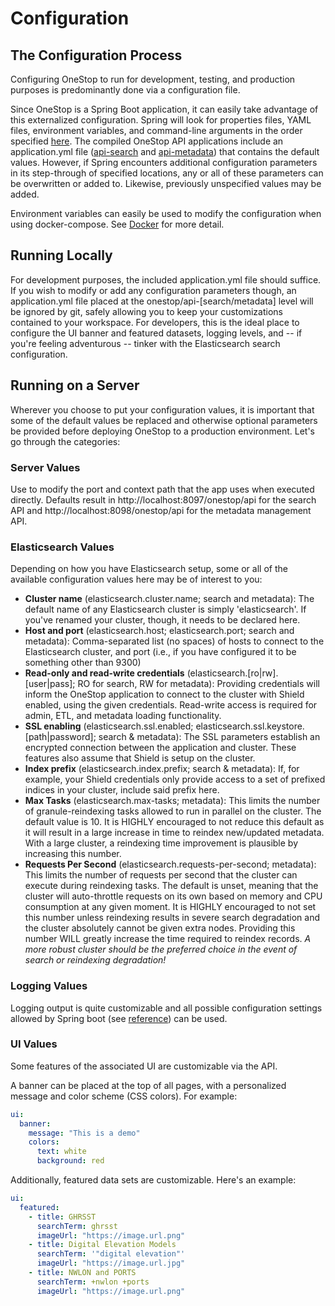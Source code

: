 # Configuration

## The Configuration Process
Configuring OneStop to run for development, testing, and production purposes is predominantly done via a configuration file.

Since OneStop is a Spring Boot application, it can easily take advantage of this externalized configuration. Spring will look for properties files, YAML files, environment variables, and command-line arguments in the order specified [here](https://docs.spring.io/spring-boot/docs/current/reference/html/boot-features-external-config.html). The compiled OneStop API applications include an application.yml file ([api-search](https://github.com/cedardevs/onestop/blob/master/api-search/src/main/resources/application.yml) and [api-metadata](https://github.com/cedardevs/onestop/blob/master/api-metadata/src/main/resources/application.yml)) that contains the default values. However, if Spring encounters additional configuration parameters in its step-through of specified locations, any or all of these parameters can be overwritten or added to. Likewise, previously unspecified values may be added.

Environment variables can easily be used to modify the configuration when using docker-compose. See [Docker](/docs/development/local-docker.md) for more detail.

## Running Locally
For development purposes, the included application.yml file should suffice. If you wish to modify or add any configuration parameters though, an application.yml file placed at the onestop/api-[search/metadata] level will be ignored by git, safely allowing you to keep your customizations contained to your workspace. For developers, this is the ideal place to configure the UI banner and featured datasets, logging levels, and -- if you're feeling adventurous -- tinker with the Elasticsearch search configuration.

## Running on a Server
Wherever you choose to put your configuration values, it is important that some of the default values be replaced and otherwise optional parameters be provided before deploying OneStop to a production environment. Let's go through the categories:

### Server Values
Use to modify the port and context path that the app uses when executed directly. Defaults result in http://localhost:8097/onestop/api for the search API and http://localhost:8098/onestop/api for the metadata management API.

### Elasticsearch Values
Depending on how you have Elasticsearch setup, some or all of the available configuration values here may be of interest to you:
- **Cluster name** (elasticsearch.cluster.name; search and metadata): The default name of any Elasticsearch cluster is simply 'elasticsearch'. If you've renamed your cluster, though, it needs to be declared here.
- **Host and port** (elasticsearch.host; elasticsearch.port; search and metadata): Comma-separated list (no spaces) of hosts to connect to the Elasticsearch cluster, and port (i.e., if you have configured it to be something other than 9300)
- **Read-only and read-write credentials** (elasticsearch.[ro|rw].[user|pass]; RO for search, RW for metadata): Providing credentials will inform the OneStop application to connect to the cluster with Shield enabled, using the given credentials. Read-write access is required for admin, ETL, and metadata loading functionality.
- **SSL enabling** (elasticsearch.ssl.enabled; elasticsearch.ssl.keystore.[path|password]; search & metadata): The SSL parameters establish an encrypted connection between the application and cluster. These features also assume that Shield is setup on the cluster.
- **Index prefix** (elasticsearch.index.prefix; search & metadata): If, for example, your Shield credentials only provide access to a set of prefixed indices in your cluster, include said prefix here.
- **Max Tasks** (elasticsearch.max-tasks; metadata): This limits the number of granule-reindexing tasks allowed to run in parallel on the cluster. The default value is 10. It is HIGHLY encouraged to not reduce this default as it will result in a large increase in time to reindex new/updated metadata. With a large cluster, a reindexing time improvement is plausible by increasing this number.
- **Requests Per Second** (elasticsearch.requests-per-second; metadata): This limits the number of requests per second that the cluster can execute during reindexing tasks. The default is unset, meaning that the cluster will auto-throttle requests on its own based on memory and CPU consumption at any given moment. It is HIGHLY encouraged to not set this number unless reindexing results in severe search degradation and the cluster absolutely cannot be given extra nodes. Providing this number WILL greatly increase the time required to reindex records. *A more robust cluster should be the preferred choice in the event of search or reindexing degradation!*

### Logging Values
Logging output is quite customizable and all possible configuration settings allowed by Spring boot (see [reference](http://docs.spring.io/spring-boot/docs/current/reference/html/boot-features-logging.html)) can be used.

### UI Values
Some features of the associated UI are customizable via the API.

A banner can be placed at the top of all pages, with a personalized message and color scheme (CSS colors). For example:

```yml
ui:
  banner:
    message: "This is a demo"
    colors:
      text: white
      background: red
```

Additionally, featured data sets are customizable. Here's an example:

```yml
ui:
  featured:
    - title: GHRSST
      searchTerm: ghrsst
      imageUrl: "https://image.url.png"
    - title: Digital Elevation Models
      searchTerm: '"digital elevation"'
      imageUrl: "https://image.url.jpg"
    - title: NWLON and PORTS
      searchTerm: +nwlon +ports
      imageUrl: "https://image.url.png"
```
